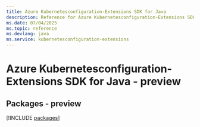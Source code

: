 ```yaml
---
title: Azure Kubernetesconfiguration-Extensions SDK for Java
description: Reference for Azure Kubernetesconfiguration-Extensions SDK for Java
ms.date: 07/04/2025
ms.topic: reference
ms.devlang: java
ms.service: kubernetesconfiguration-extensions
---
```

# Azure Kubernetesconfiguration-Extensions SDK for Java - preview
## Packages - preview
[!INCLUDE [packages](kubernetesconfiguration-extensions-index.md)]